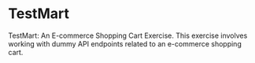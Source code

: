 # TestMart
TestMart: An E-commerce Shopping Cart Exercise. This exercise involves working with dummy API endpoints related to an e-commerce shopping cart.
